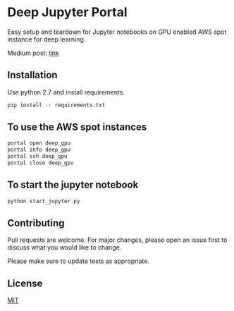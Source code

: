 # Deep Jupyter Portal

Easy setup and teardown for Jupyter notebooks on GPU enabled AWS spot instance for deep learning. 

Medium post: [link](https://medium.com/@sdhnshu/pro-deep-learning-setup-at-90-off-e9e68f5e84ec)

## Installation

Use python 2.7 and install requirements.

```bash
pip install -r requirements.txt
```

## To use the AWS spot instances
```bash
portal open deep_gpu
portal info deep_gpu
portal ssh deep_gpu
portal close deep_gpu
```

## To start the jupyter notebook
```bash
python start_jupyter.py
```

## Contributing
Pull requests are welcome. For major changes, please open an issue first to discuss what you would like to change.

Please make sure to update tests as appropriate.

## License
[MIT](https://choosealicense.com/licenses/mit/)
